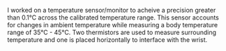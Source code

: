 I worked on a temperature sensor/monitor to acheive a precision greater than 0.1°C across the calibrated temperature range. This sensor accounts for changes in ambient temperature while measuring a body temperature range of 35°C - 45°C. Two thermistors are used to measure surrounding temperature and one is placed horizontally to interface with the wrist.
